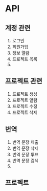 # API

## 계정 관련
1. 로그인
2. 회원가입
3. 정보 열람
4. 프로젝트 목록
5. 

## 프로젝트 관련
1. 프로젝트 생성
2. 프로젝트 열람
3. 프로젝트 수정
4. 프로젝트 삭제

## 번역
1. 번역 문장 제출
2. 번역 문장 삭제
3. 번역 문장 투표
4. 번역 문장 검색
5. 

## 프로젝트 